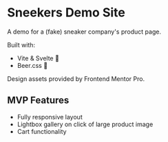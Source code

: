 # Sneekers Demo Site

A demo for a (fake) sneaker company's product page.

Built with:
- Vite & Svelte 💜
- Beer.css 🍻

Design assets provided by Frontend Mentor Pro.

## MVP Features

- Fully responsive layout
- Lightbox gallery on click of large product image
- Cart functionality
